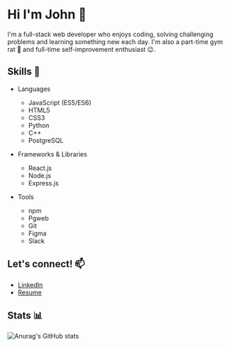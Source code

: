 # Hi I'm John :wave:

I'm a full-stack web developer who enjoys coding, solving challenging problems and learning something new each day.
I'm also a part-time gym rat :muscle: and full-time self-improvement enthusiast :wink:.
## Skills :book:

- Languages
  - JavaScript (ES5/ES6)
  - HTML5
  - CSS3
  - Python
  - C++
  - PostgreSQL

- Frameworks & Libraries
  - React.js
  - Node.js
  - Express.js

- Tools
  - npm
  - Pgweb
  - Git
  - Figma
  - Slack

## Let's connect! :mailbox:

- [LinkedIn](https://www.linkedin.com/in/john-hc-hwang/)
- [Resume](https://drive.google.com/file/d/1G_lVQlpFOyHT3r-3wOhxEQAWvM1w9nEe/view?usp=sharing)

## Stats :bar_chart:

![Anurag's GitHub stats](https://github-readme-stats.vercel.app/api?username=john-hc-hwang&show_icons=true&theme=dark)

